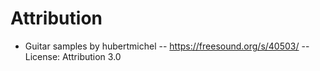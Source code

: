 # Attribution

- Guitar samples by hubertmichel -- https://freesound.org/s/40503/ -- License: Attribution 3.0